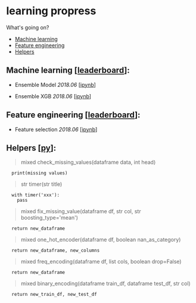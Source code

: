 # learning propress
What's going on?

  * [Machine learning](#machine-learning-leaderboard)
  * [Feature engineering](#feature-engineering-leaderboard)
  * [Helpers](#helpers-py)

## Machine learning \[[leaderboard](https://github.com/clotyxf/learningflow/tree/master/machine_learning/README.md)\]:

* Ensemble Model _2018.06_ \[[ipynb](https://github.com/clotyxf/learningflow/tree/master/machine_learning/ensemble_scikit_learn.ipynb)\]

* Ensemble XGB _2018.06_ \[[ipynb](https://github.com/clotyxf/learningflow/tree/master/machine_learning/ensemble_end_to_end.ipynb)\]

## Feature engineering \[[leaderboard](https://github.com/clotyxf/learningflow/tree/master/machine_learning/README.md)\]:

* Feature selection _2018.06_ \[[ipynb](https://github.com/clotyxf/learningflow/tree/master/machine_learning/feature_selection.ipynb)\]

## Helpers \[[py](https://github.com/clotyxf/learningflow/tree/master/machine_learning/helpers.py)\]:

> mixed check_missing_values(dataframe data, int head)
```
  print(missing values)
```

> str timer(str title)
```
  with timer('xxx'):
    pass
```

> mixed fix_missing_value(dataframe df, str col, str boosting_type='mean')
```
  return new_dataframe
```

> mixed one_hot_encoder(dataframe df, boolean nan_as_category)
```
  return new_dataframe, new_columns
```

> mixed freq_encoding(dataframe df, list cols, boolean drop=False)

```
  return new_dataframe
```

> mixed binary_encoding(dataframe train_df, dataframe test_df, str col)
```
  return new_train_df, new_test_df
```